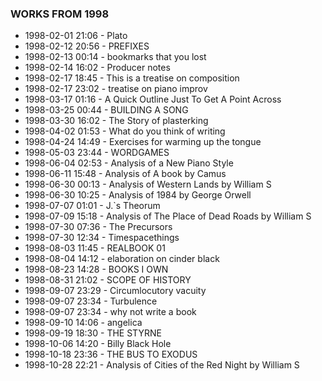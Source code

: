 ### WORKS FROM 1998
* 1998-02-01 21:06 - Plato
* 1998-02-12 20:56 - PREFIXES
* 1998-02-13 00:14 - bookmarks that you lost
* 1998-02-14 16:02 - Producer notes
* 1998-02-17 18:45 - This is a treatise on composition
* 1998-02-17 23:02 - treatise on piano improv
* 1998-03-17 01:16 - A Quick Outline Just To Get A Point Across
* 1998-03-25 00:44 - BUILDING A SONG
* 1998-03-30 16:02 - The Story of plasterking
* 1998-04-02 01:53 - What do you think of writing
* 1998-04-24 14:49 - Exercises for warming up the tongue
* 1998-05-03 23:44 - WORDGAMES
* 1998-06-04 02:53 - Analysis of a New Piano Style
* 1998-06-11 15:48 - Analysis of A book by Camus
* 1998-06-30 00:13 - Analysis of Western Lands by William S
* 1998-06-30 10:25 - Analysis of 1984 by George Orwell
* 1998-07-07 01:01 - J.`s Theorum
* 1998-07-09 15:18 - Analysis of The Place of Dead Roads by William S
* 1998-07-30 07:36 - The Precursors
* 1998-07-30 12:34 - Timespacethings
* 1998-08-03 11:45 - REALBOOK 01
* 1998-08-04 14:12 - elaboration on cinder black
* 1998-08-23 14:28 - BOOKS I OWN
* 1998-08-31 21:02 - SCOPE OF HISTORY
* 1998-09-07 23:29 - Circumlocutory vacuity
* 1998-09-07 23:34 - Turbulence
* 1998-09-07 23:34 - why not write a book
* 1998-09-10 14:06 - angelica
* 1998-09-19 18:30 - THE STYRNE
* 1998-10-06 14:20 - Billy Black Hole
* 1998-10-18 23:36 - THE BUS TO EXODUS
* 1998-10-28 22:21 - Analysis of Cities of the Red Night by William S
